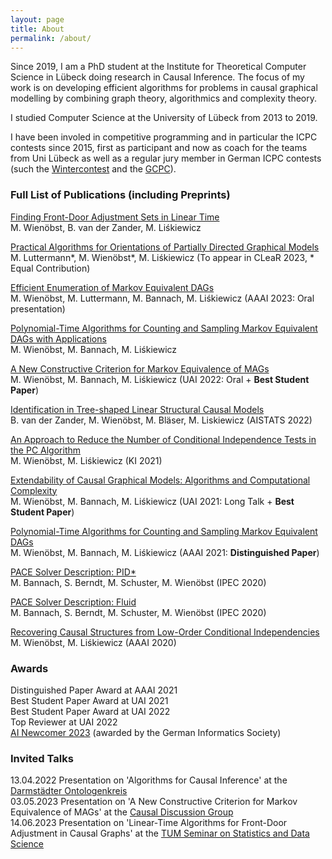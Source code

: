 ```yaml
---
layout: page
title: About
permalink: /about/
---
```


Since 2019, I am a PhD student at the Institute for Theoretical Computer Science in Lübeck doing research in Causal Inference. The focus of my work is on developing efficient algorithms for problems in causal graphical modelling by combining graph theory, algorithmics and complexity theory.

I studied Computer Science at the University of Lübeck from 2013 to 2019. 

I have been involed in competitive programming and in particular the ICPC contests since 2015, first as participant and now as coach for the teams from Uni Lübeck as well as a regular jury member in German ICPC contests (such the [Wintercontest](https://wintercontest.io/) and the [GCPC](https://gcpc.nwerc.eu/)).

### Full List of Publications (including Preprints)
[Finding Front-Door Adjustment Sets in Linear Time](https://arxiv.org/abs/2211.16468)   
M. Wienöbst, B. van der Zander, M. Liśkiewicz

[Practical Algorithms for Orientations of Partially Directed Graphical Models](https://arxiv.org/abs/2302.14386)   
M. Luttermann\*, M. Wienöbst\*, M. Liśkiewicz (To appear in CLeaR 2023, \* Equal Contribution)

[Efficient Enumeration of Markov Equivalent DAGs](https://arxiv.org/abs/2301.12212)   
M. Wienöbst, M. Luttermann, M. Bannach, M. Liśkiewicz (AAAI 2023: Oral presentation)

[Polynomial-Time Algorithms for Counting and Sampling Markov Equivalent DAGs with Applications](https://arxiv.org/abs/2205.02654)    
M. Wienöbst, M. Bannach, M. Liśkiewicz

[A New Constructive Criterion for Markov Equivalence of MAGs](https://proceedings.mlr.press/v180/wienobst22a.html)  
M. Wienöbst, M. Bannach, M. Liśkiewicz (UAI 2022: Oral + **Best Student Paper**)

[Identification in Tree-shaped Linear Structural Causal Models](https://proceedings.mlr.press/v151/van-der-zander22a.html)   
B. van der Zander, M. Wienöbst, M. Bläser, M. Liskiewicz (AISTATS 2022)

[An Approach to Reduce the Number of Conditional Independence Tests in the PC Algorithm](https://link.springer.com/chapter/10.1007/978-3-030-87626-5_21)    
M. Wienöbst, M. Liśkiewicz (KI 2021)

[Extendability of Causal Graphical Models: Algorithms and Computational Complexity](https://proceedings.mlr.press/v161/wienobst21a.html)     
M. Wienöbst, M. Bannach, M. Liśkiewicz (UAI 2021: Long Talk + **Best Student Paper**)

[Polynomial-Time Algorithms for Counting and Sampling Markov Equivalent DAGs](https://arxiv.org/abs/2012.09679)  
M. Wienöbst, M. Bannach, M. Liśkiewicz (AAAI 2021: **Distinguished Paper**)

[PACE Solver Description: PID*](https://drops.dagstuhl.de/opus/volltexte/2020/13331/pdf/LIPIcs-IPEC-2020-28.pdf)  
M. Bannach, S. Berndt, M. Schuster, M. Wienöbst (IPEC 2020)

[PACE Solver Description: Fluid](https://drops.dagstuhl.de/opus/volltexte/2020/13330/pdf/LIPIcs-IPEC-2020-27.pdf)  
M. Bannach, S. Berndt, M. Schuster, M. Wienöbst (IPEC 2020)

[Recovering Causal Structures from Low-Order Conditional Independencies](https://arxiv.org/abs/2010.02675)  
M. Wienöbst,  M. Liśkiewicz (AAAI 2020)

### Awards
Distinguished Paper Award at AAAI 2021  
Best Student Paper Award at UAI 2021  
Best Student Paper Award at UAI 2022  
Top Reviewer at UAI 2022  
[AI Newcomer 2023](https://kicamp.org/ki-camp-2023/ki-newcomerinnen-2023) (awarded by the German Informatics Society)   

### Invited Talks
13.04.2022 Presentation on 'Algorithms for Causal Inference' at the [Darmstädter Ontologenkreis](https://www.ontologenkreis.org/)   
03.05.2023 Presentation on 'A New Constructive Criterion for Markov Equivalence of MAGs' at the [Causal Discussion Group](https://matej-zecevic.de/cdg/)    
14.06.2023 Presentation on 'Linear-Time Algorithms for Front-Door Adjustment in Causal Graphs' at the [TUM Seminar on Statistics and Data Science](https://www.math.cit.tum.de/math/forschung/kolloquium-seminare/seminar-on-statistics-and-data-science/)
